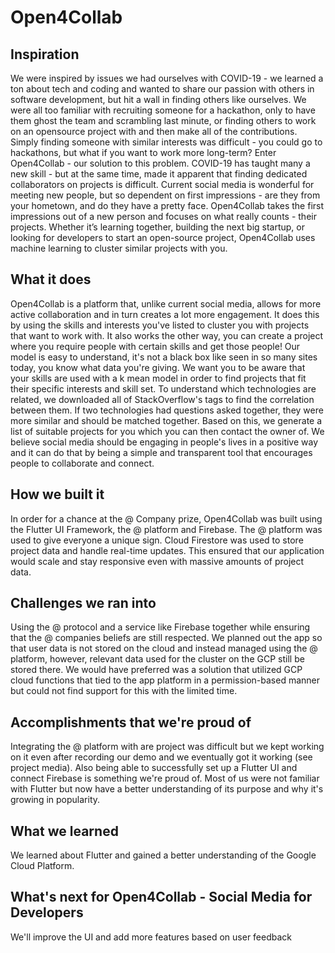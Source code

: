 # Open4Collab

## Inspiration

We were inspired by issues we had ourselves with COVID-19 - we learned a ton about tech and coding and wanted to share our passion with others in software development, but hit a wall in finding others like ourselves. We were all too familiar with recruiting someone for a hackathon, only to have them ghost the team and scrambling last minute, or finding others to work on an opensource project with and then make all of the contributions. Simply finding someone with similar interests was difficult - you could go to hackathons, but what if you want to work more long-term? Enter Open4Collab - our solution to this problem. COVID-19 has taught many a new skill - but at the same time, made it apparent that finding dedicated collaborators on projects is difficult. Current social media is wonderful for meeting new people, but so dependent on first impressions - are they from your hometown, and do they have a pretty face. Open4Collab takes the first impressions out of a new person and focuses on what really counts - their projects. Whether it’s learning together, building the next big startup, or looking for developers to start an open-source project, Open4Collab uses machine learning to cluster similar projects with you.

## What it does

Open4Collab is a platform that, unlike current social media, allows for more active collaboration and in turn creates a lot more engagement. It does this by using the skills and interests you've listed to cluster you with projects that want to work with. It also works the other way, you can create a project where you require people with certain skills and get those people! Our model is easy to understand, it's not a black box like seen in so many sites today, you know what data you're giving. We want you to be aware that your skills are used with a k mean model in order to find projects that fit their specific interests and skill set. To understand which technologies are related, we downloaded all of StackOverflow's tags to find the correlation between them. If two technologies had questions asked together, they were more similar and should be matched together. Based on this, we generate a list of suitable projects for you which you can then contact the owner of. We believe social media should be engaging in people's lives in a positive way and it can do that by being a simple and transparent tool that encourages people to collaborate and connect.

## How we built it

In order for a chance at the @ Company prize, Open4Collab was built using the Flutter UI Framework, the @ platform and Firebase. The @ platform was used to give everyone a unique sign. Cloud Firestore was used to store project data and handle real-time updates. This ensured that our application would scale and stay responsive even with massive amounts of project data.

## Challenges we ran into

Using the @ protocol and a service like Firebase together while ensuring that the @ companies beliefs are still respected. We planned out the app so that user data is not stored on the cloud and instead managed using the @ platform, however, relevant data used for the cluster on the GCP still be stored there. We would have preferred was a solution that utilized GCP cloud functions that tied to the app platform in a permission-based manner but could not find support for this with the limited time.

## Accomplishments that we're proud of

Integrating the @ platform with are project was difficult but we kept working on it even after recording our demo and we eventually got it working (see project media). Also being able to successfully set up a Flutter UI and connect Firebase is something we're proud of. Most of us were not familiar with Flutter but now have a better understanding of its purpose and why it's growing in popularity.

## What we learned

We learned about Flutter and gained a better understanding of the Google Cloud Platform.

## What's next for Open4Collab - Social Media for Developers

We'll improve the UI and add more features based on user feedback
